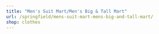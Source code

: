 ```yaml
---
title: "Men's Suit Mart/Men's Big & Tall Mart"
url: /springfield/mens-suit-mart-mens-big-and-tall-mart/
shop: clothes
---
```

